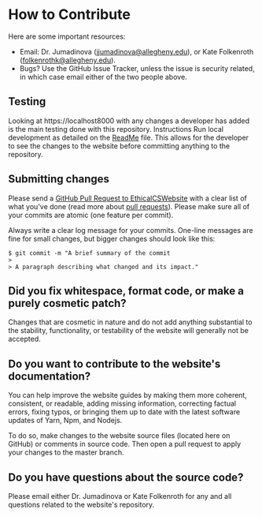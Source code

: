 # How to Contribute

Here are some important resources:

  * Email: Dr. Jumadinova (jjumadinova@allegheny.edu), or Kate Folkenroth (folkenrothk@allegheny.edu).
  * Bugs? Use the GitHub Issue Tracker, unless the issue is security related, in  which case email either of the two people above.

## Testing

Looking at https://localhost8000 with any changes a developer has added is the main testing done with this repository. Instructions Run local development as detailed on the [ReadMe](https://github.com/Allegheny-Mozilla-Fellows/EthicalCSWebsite/blob/master/README.md) file. This allows for the developer to see the changes to the website before committing anything to the repository.

## Submitting changes

Please send a [GitHub Pull Request to EthicalCSWebsite](https://github.com/Allegheny-Mozilla-Fellows/EthicalCSWebsite) with a clear list of what you've done (read more about [pull requests](https://github.com/Allegheny-Mozilla-Fellows/EthicalCSWebsite/blob/master/.github/pull_request_template.md)). Please make sure all of your commits are atomic (one feature per commit).

Always write a clear log message for your commits. One-line messages are fine for small changes, but bigger changes should look like this:

    $ git commit -m "A brief summary of the commit
    >
    > A paragraph describing what changed and its impact."

## Did you fix whitespace, format code, or make a purely cosmetic patch?

Changes that are cosmetic in nature and do not add anything substantial to the stability, functionality, or testability of the website will generally not be accepted.

## Do you want to contribute to the website's documentation?

You can help improve the website guides by making them more coherent, consistent, or readable, adding missing information, correcting factual errors, fixing typos, or bringing them up to date with the latest software updates of Yarn, Npm, and Nodejs.

To do so, make changes to the website source files (located here on GitHub) or comments in source code. Then open a pull request to apply your changes to the master branch.

## Do you have questions about the source code?

Please email either Dr. Jumadinova or Kate Folkenroth for any and all questions related to the website's repository.
